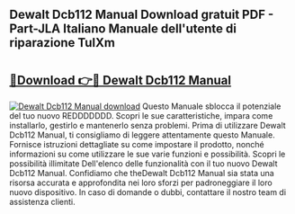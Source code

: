 ## Dewalt Dcb112 Manual Download gratuit PDF - Part-JLA Italiano Manuale dell'utente di riparazione TuIXm

# <h2><a href="http://df978f.blite.top/?on=Dewalt+Dcb112+Manual">🔗Download 👉🔴 Dewalt Dcb112 Manual</a></h2>

[![Dewalt Dcb112 Manual download](https://i.imgur.com/lujVjoI.png)](http://df978f.blite.top/?on=Dewalt+Dcb112+Manual)
Questo Manuale sblocca il potenziale del tuo nuovo REDDDDDDD. Scopri le sue caratteristiche, impara come installarlo, gestirlo e mantenerlo senza problemi. Prima di utilizzare Dewalt Dcb112 Manual, ti consigliamo di leggere attentamente questo Manuale. Fornisce istruzioni dettagliate su come impostare il prodotto, nonché informazioni su come utilizzare le sue varie funzioni e possibilità. Scopri le possibilità illimitate Dell'elenco delle funzionalità con il tuo nuovo Dewalt Dcb112 Manual. Confidiamo che theDewalt Dcb112 Manual sia stata una risorsa accurata e approfondita nei loro sforzi per padroneggiare il loro nuovo dispositivo. In caso di domande o dubbi, contattare il nostro team di assistenza clienti.
